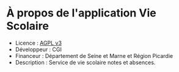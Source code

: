 # À propos de l'application Vie Scolaire
* Licence : [AGPL v3](http://www.gnu.org/licenses/agpl.txt)
* Développeur : CGI
* Financeur : Département de Seine et Marne et Région Picardie
* Description : Service de vie scolaire notes et absences.
